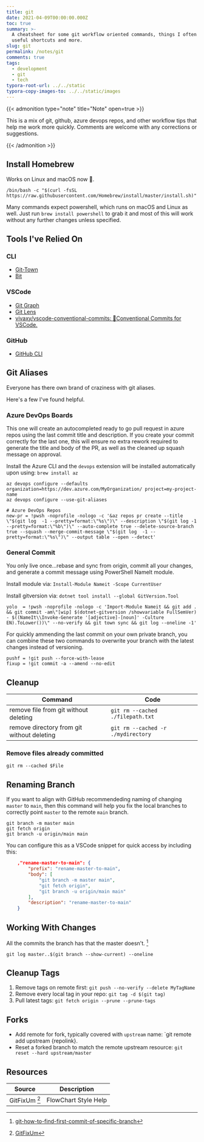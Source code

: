 ```yaml
---
title: git
date: 2021-04-09T00:00:00.000Z
toc: true
summary: >-
  A cheatsheet for some git workflow oriented commands, things I often forget,
  useful shortcuts and more.
slug: git
permalink: /notes/git
comments: true
tags:
  - development
  - git
  - tech
typora-root-url: ../../static
typora-copy-images-to: ../../static/images
---
```


{{< admonition type="note" title="Note" open=true >}}

This is a mix of git, github, azure devops repos, and other workflow tips that help me work more quickly.
Comments are welcome with any corrections or suggestions.

{{< /admonition >}}

## Install Homebrew

Works on Linux and macOS now 👏.

```shell
/bin/bash -c "$(curl -fsSL https://raw.githubusercontent.com/Homebrew/install/master/install.sh)"
```

Many commands expect powershell, which runs on macOS and Linux as well. Just run `brew install powershell` to grab it and most of this will work without any further changes unless specified.

## Tools I've Relied On

### CLI

- [Git-Town](https://bit.ly/2OR6zIf)
- [Bit](https://bit.ly/37F8vu1)

### VSCode

- [Git Graph](https://bit.ly/3pEu8AJ)
- [Git Lens](https://bit.ly/3dBaUcZ)
- [vivaxy/vscode-conventional-commits: 💬Conventional Commits for VSCode.](https://bit.ly/3uI5PoH)

### GitHub

- [GitHub CLI](https://bit.ly/3boywik)

## Git Aliases

Everyone has there own brand of craziness with git aliases.

Here's a few I've found helpful.

### Azure DevOps Boards

This one will create an autocompleted ready to go pull request in azure repos using the last commit title and description. If you create your commit correctly for the last one, this will ensure no extra rework required to generate the title and body of the PR, as well as the cleaned up squash message on approval.

Install the Azure CLI and the `devops` extension will be installed automatically upon using: `brew install az`

```shell
az devops configure --defaults organization=https://dev.azure.com/MyOrganization/ project=my-project-name
az devops configure --use-git-aliases
```

```config
# Azure DevOps Repos
new-pr = !pwsh -noprofile -nologo -c '&az repos pr create --title \"$(git log  -1 --pretty=format:\"%s\")\" --description \"$(git log -1  --pretty=format:\"%b\")\" --auto-complete true --delete-source-branch true --squash --merge-commit-message \"$(git log  -1 --pretty=format:\"%s\")\" --output table --open --detect'
```

### General Commit

You only live once...rebase and sync from origin, commit all your changes, and generate a commit message using PowerShell NameIt module.

Install module via: `Install-Module Nameit -Scope CurrentUser`

Install gitversion via: `dotnet tool install --global GitVersion.Tool`

```config
yolo  = !pwsh -noprofile -nologo -c 'Import-Module Nameit && git add . && git commit -am\"[wip] $(dotnet-gitversion /showvariable FullSemVer) - $((NameIt\\Invoke-Generate '[adjective]-[noun]' -Culture EN).ToLower())\" --no-verify && git town sync && git log --oneline -1'
```

For quickly ammending the last commit on your own private branch, you can combine these two commands to overwrite your branch with the latest changes instead of versioning.

```config
pushf = !git push --force-with-lease
fixup = !git commit -a --amend --no-edit
```

## Cleanup

| Command                                    | Code                               |
| ------------------------------------------ | ---------------------------------- |
| remove file from git without deleting      | `git rm --cached ./filepath.txt`   |
| remove directory from git without deleting | `git rm --cached -r ./mydirectory` |

### Remove files already committed

```shell
git rm --cached $File
```

## Renaming Branch

If you want to align with GitHub recommendeding naming of changing `master` to `main`, then this command will help you fix the local branches to correctly point `master` to the remote `main` branch.

```shell
git branch -m master main
git fetch origin
git branch -u origin/main main
```

You can configure this as a VSCode snippet for quick access by including this:

```json
    ,"rename-master-to-main": {
        "prefix": "rename-master-to-main",
        "body": [
            "git branch -m master main",
            "git fetch origin",
            "git branch -u origin/main main"
        ],
        "description": "rename-master-to-main"
    }
```

## Working With Changes

All the commits the branch has that the master doesn't. [^first-commit]

```shell
git log master..$(git branch --show-current) --oneline
```

## Cleanup Tags

1. Remove tags on remote first: `git push --no-verify --delete MyTagName`
1. Remove every local tag in your repo: `git tag -d $(git tag)`
1. Pull latest tags: `git fetch origin --prune --prune-tags`

## Forks

- Add remote for fork, typically covered with `upstream` name: `git remote add upstream {repolink}.
- Reset a forked branch to match the remote upstream resource: `git reset --hard upstream/master`

## Resources

| Source               | Description          |
| -------------------- | -------------------- |
| GitFixUm [^gitfixum] | FlowChart Style Help |

[^first-commit]: [git-how-to-find-first-commit-of-specific-branch](https://stackoverflow.com/questions/18407526/git-how-to-find-first-commit-of-specific-branch)
[^gitfixum]: [GitFixUm](https://sethrobertson.github.io/GitFixUm)
